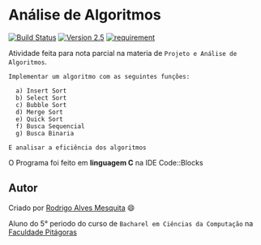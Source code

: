 Análise de Algoritmos
===========
[![Build Status](https://img.shields.io/badge/build-passed-brightgreen.svg)](http://github.com/Rodrigo54/)
[![Version 2.5](https://img.shields.io/badge/version-1.5-blue.svg)](http://github.com/Rodrigo54/)
[![requirement](https://img.shields.io/badge/requirements-Code%3A%3ABlocks-orange.svg)](http://www.codeblocks.org/downloads)

Atividade feita para nota parcial na materia de `Projeto e Análise de Algoritmos`.

````````
Implementar um algoritmo com as seguintes funções:

  a) Insert Sort                       
  b) Select Sort                       
  c) Bubble Sort                       
  d) Merge Sort                        
  e) Quick Sort                        
  f) Busca Sequencial                  
  g) Busca Binaria

E analisar a eficiência dos algoritmos
````````
O Programa foi feito em **linguagem C** na IDE Code::Blocks

## Autor

Criado por [Rodrigo Alves Mesquita](http://rodrigoalves.me) :smile:

Aluno do 5° periodo do curso de `Bacharel em Ciências da Computação` na [Faculdade Pitágoras](http://www.faculdadepitagoras.com.br/)

